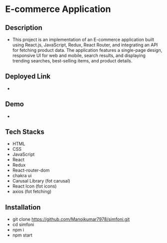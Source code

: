 # E-commerce Application

## Description
- This project is an implementation of an E-commerce application built using React.js, JavaScript, Redux, React Router, and integrating an API for fetching product data. The application features a single-page design, responsive UI for web and mobile, search results, and displaying trending searches, best-selling items, and product details.
## Deployed Link
- 
## Demo
- 

## Tech Stacks
- HTML
- CSS
- JavaScript
- React
- Redux
- React-router-dom
- chakra ui
- Carusal Library (fot carusal)
- React Icon (fot icons)
- axios (fot fetching)

## Installation
- git clone https://github.com/Manojkumar7978/simfoni.git
- cd simfoni
- npm i
- npm start